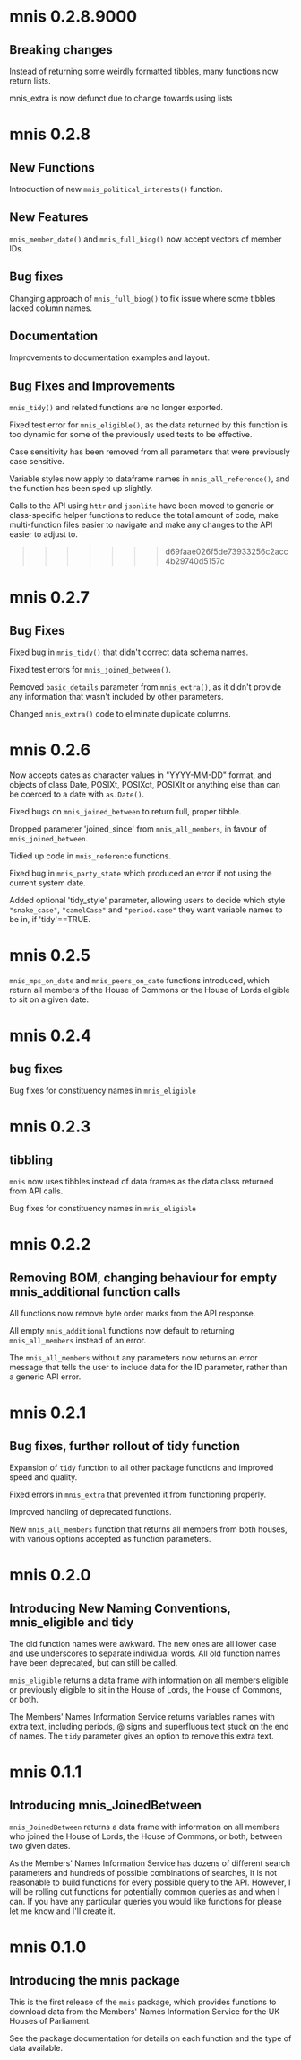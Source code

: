 
# mnis 0.2.8.9000

## Breaking changes

Instead of returning some weirdly formatted tibbles, many functions now 
return lists.

mnis_extra is now defunct due to change towards using lists


# mnis 0.2.8

## New Functions

Introduction of new `mnis_political_interests()` function.

## New Features

`mnis_member_date()` and `mnis_full_biog()` now accept vectors of member IDs.

## Bug fixes

Changing approach of `mnis_full_biog()` to fix issue where some tibbles 
lacked column names.

## Documentation

Improvements to documentation examples and layout.

## Bug Fixes and Improvements

`mnis_tidy()` and related functions are no longer exported.

Fixed test error for `mnis_eligible()`, as the data returned by this function is too dynamic for some of the previously used tests to be effective.

Case sensitivity has been removed from all parameters that were previously case sensitive.

Variable styles now apply to dataframe names in `mnis_all_reference()`, and the function has been sped up slightly.

Calls to the API using `httr` and `jsonlite` have been moved to generic or class-specific helper functions to reduce the total amount of code, make multi-function files easier to navigate and make any changes to the API easier to adjust to.
>>>>>>> d69faae026f5de73933256c2acc4b29740d5157c


# mnis 0.2.7

## Bug Fixes

Fixed bug in `mnis_tidy()` that didn't correct data schema names.

Fixed test errors for `mnis_joined_between()`.

Removed `basic_details` parameter from `mnis_extra()`, as it didn't provide any information that wasn't included by other parameters.

Changed `mnis_extra()` code to eliminate duplicate columns.

# mnis 0.2.6

Now accepts dates as character values in "YYYY-MM-DD" format, and objects of class Date, POSIXt, POSIXct, POSIXlt or anything else than can be coerced to a date with `as.Date()`.

Fixed bugs on `mnis_joined_between` to return full, proper tibble.

Dropped parameter 'joined_since' from `mnis_all_members`, in favour of `mnis_joined_between`.

Tidied up code in `mnis_reference` functions.

Fixed bug in `mnis_party_state` which produced an error if not using the current system date.

Added optional 'tidy_style' parameter, allowing users to decide which style `"snake_case"`, `"camelCase"` and `"period.case"` they want variable names to be in, if 'tidy'==TRUE.

# mnis 0.2.5

`mnis_mps_on_date` and `mnis_peers_on_date` functions introduced, which return all members of the House of Commons or the House of Lords eligible to sit on a given date.

# mnis 0.2.4

## bug fixes

Bug fixes for constituency names in `mnis_eligible`

# mnis 0.2.3

## tibbling

`mnis` now uses tibbles instead of data frames as the data class returned from API calls.

Bug fixes for constituency names in `mnis_eligible`

# mnis 0.2.2

## Removing BOM, changing behaviour for empty mnis_additional function calls

All functions now remove byte order marks from the API response.

All empty `mnis_additional` functions now default to returning `mnis_all_members` instead of an error.

The `mnis_all_members` without any parameters now returns an error message that tells the user to include data for the ID parameter, rather than a generic API error.


# mnis 0.2.1

## Bug fixes, further rollout of tidy function

Expansion of `tidy` function to all other package functions and improved speed and quality.

Fixed errors in `mnis_extra` that prevented it from functioning properly.

Improved handling of deprecated functions.

New `mnis_all_members` function that returns all members from both houses, with various options accepted as function parameters.


# mnis 0.2.0

## Introducing New Naming Conventions, mnis_eligible and tidy

The old function names were awkward. The new ones are all lower case and use underscores to separate individual words. All old function names have been deprecated, but can still be called.

`mnis_eligible` returns a data frame with information on all members eligible or previously eligible to sit in the House of Lords, the House of Commons, or both.

The Members' Names Information Service returns variables names with extra text, including periods, @ signs and superfluous text stuck on the end of names. The `tidy` parameter gives an option to remove this extra text.


# mnis 0.1.1

## Introducing mnis_JoinedBetween

`mnis_JoinedBetween` returns a data frame with information on all members who joined the House of Lords, the House of Commons, or both, between two given dates.

As the Members' Names Information Service has dozens of different search parameters and hundreds of possible combinations of searches, it is not reasonable to build functions for every possible query to the API. However, I will be rolling out functions for potentially common queries as and when I can. If you have any particular queries you would like functions for please let me know and I'll create it.


# mnis 0.1.0

## Introducing the mnis package

This is the first release of the `mnis` package, which provides functions to download data from the Members' Names Information Service for the UK Houses of Parliament.

See the package documentation for details on each function and the type of data available.
